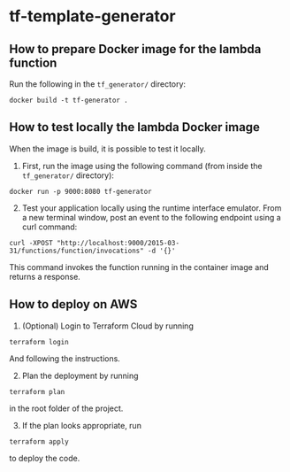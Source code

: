 # tf-template-generator

## How to prepare Docker image for the lambda function

Run the following in the `tf_generator/` directory: 
```
docker build -t tf-generator .
```

## How to test locally the lambda Docker image

When the image is build, it is possible to test it locally. 

1. First, run the image using the following command (from inside the `tf_generator/` directory):

```
docker run -p 9000:8080 tf-generator 
```

2. Test your application locally using the runtime interface emulator. From a new terminal window, post an event to the following endpoint using a curl command:

```
curl -XPOST "http://localhost:9000/2015-03-31/functions/function/invocations" -d '{}'
```

This command invokes the function running in the container image and returns a response.

## How to deploy on AWS

1. (Optional) Login to Terraform Cloud by running 

```
terraform login
```

And following the instructions. 

2. Plan the deployment by running 

```
terraform plan
```

in the root folder of the project. 

3. If the plan looks appropriate, run

```
terraform apply
```

to deploy the code. 